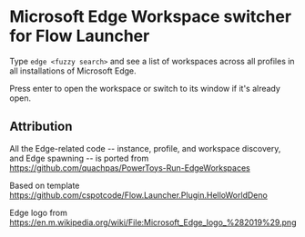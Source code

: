 # Microsoft Edge Workspace switcher for Flow Launcher

Type `edge <fuzzy search>` and see a list of workspaces across all profiles in all installations of Microsoft Edge.

Press enter to open the workspace or switch to its window if it's already open.

## Attribution

All the Edge-related code -- instance, profile, and workspace discovery, and Edge spawning -- is ported from https://github.com/quachpas/PowerToys-Run-EdgeWorkspaces

Based on template https://github.com/cspotcode/Flow.Launcher.Plugin.HelloWorldDeno

Edge logo from https://en.m.wikipedia.org/wiki/File:Microsoft_Edge_logo_%282019%29.png
